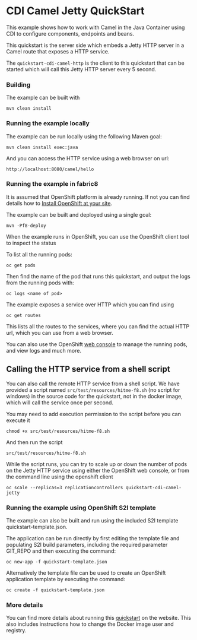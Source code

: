 # CDI Camel Jetty QuickStart

This example shows how to work with Camel in the Java Container using CDI to configure components,
endpoints and beans.

This quickstart is the server side which embeds a Jetty HTTP server in a Camel route that
exposes a HTTP service.

The `quickstart-cdi-camel-http` is the client to this quickstart that can be started which will call this
Jetty HTTP server every 5 second.


### Building

The example can be built with

    mvn clean install


### Running the example locally

The example can be run locally using the following Maven goal:

    mvn clean install exec:java

And you can access the HTTP service using a web browser on url:

    http://localhost:8080/camel/hello


### Running the example in fabric8

It is assumed that OpenShift platform is already running. If not you can find details how to [Install OpenShift at your site](https://docs.openshift.com/enterprise/3.1/install_config/install/index.html).

The example can be built and deployed using a single goal:

    mvn -Pf8-deploy

When the example runs in OpenShift, you can use the OpenShift client tool to inspect the status

To list all the running pods:

    oc get pods

Then find the name of the pod that runs this quickstart, and output the logs from the running pods with:

    oc logs <name of pod>

The example exposes a service over HTTP which you can find using

    oc get routes

This lists all the routes to the services, where you can find the actual HTTP url, which you can use from a web browser.


You can also use the OpenShift [web console](https://docs.openshift.com/enterprise/3.1/getting_started/developers/developers_console.html#tutorial-video) to manage the
running pods, and view logs and much more.


## Calling the HTTP service from a shell script

You can also call the remote HTTP service from a shell script. We have provided a script named `src/test/resources/hitme-f8.sh` (no script for windows)
in the source code for the quickstart, not in the docker image, which will call the service once per second.

You may need to add execution permission to the script before you can execute it

    chmod +x src/test/resources/hitme-f8.sh

And then run the script

    src/test/resources/hitme-f8.sh

While the script runs, you can try to scale up or down the number of pods on the Jetty HTTP service using either the OpenShift web console,
or from the command line using the openshift client

    oc scale --replicas=3 replicationcontrollers quickstart-cdi-camel-jetty


### Running the example using OpenShift S2I template

The example can also be built and run using the included S2I template quickstart-template.json.

The application can be run directly by first editing the template file and populating S2I build parameters, including the required parameter GIT_REPO and then executing the command:

    oc new-app -f quickstart-template.json

Alternatively the template file can be used to create an OpenShift application template by executing the command:

    oc create -f quickstart-template.json


### More details

You can find more details about running this [quickstart](http://fabric8.io/guide/quickstarts/running.html) on the website. This also includes instructions how to change the Docker image user and registry.


